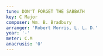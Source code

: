```yaml
---
tune: DON'T FORGET THE SABBATH
key: C Major
composer: Wm. B. Bradbury
arranger: 'Robert Morris, L. L. D.'
year: '-'
meter: C.M
anacrusis: '0'
---
```

